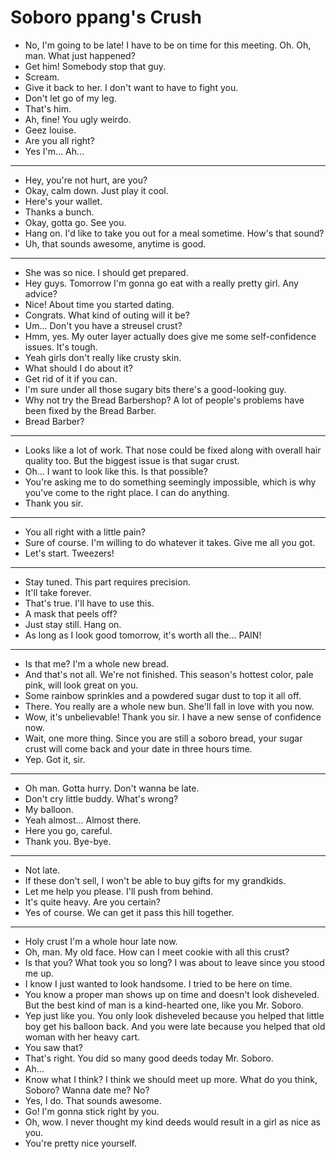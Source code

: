 # Soboro ppang's Crush

- No, I'm going to be late! I have to be on time for this meeting. Oh. Oh, man. What just happened?
- Get him! Somebody stop that guy.
- Scream.
- Give it back to her. I don't want to have to fight you.
- Don't let go of my leg.
- That's him.
- Ah, fine! You ugly weirdo.
- Geez louise.
- Are you all right?
- Yes I'm... Ah...
* * *
- Hey, you're not hurt, are you?
- Okay, calm down. Just play it cool.
- Here's your wallet.
- Thanks a bunch.
- Okay, gotta go. See you.
- Hang on. I'd like to take you out for a meal sometime. How's that sound?
- Uh, that sounds awesome, anytime is good.
* * *
- She was so nice. I should get prepared.
- Hey guys. Tomorrow I'm gonna go eat with a really pretty girl. Any advice?
- Nice! About time you started dating.
- Congrats. What kind of outing will it be?
- Um... Don't you have a streusel crust?
- Hmm, yes. My outer layer actually does give me some self-confidence issues. It's tough.
- Yeah girls don't really like crusty skin.
- What should I do about it?
- Get rid of it if you can.
- I'm sure under all those sugary bits there's a good-looking guy.
- Why not try the Bread Barbershop? A lot of people's problems have been fixed by the Bread Barber.
- Bread Barber?
* * *
- Looks like a lot of work. That nose could be fixed along with overall hair quality too. But the biggest issue is that sugar crust.
- Oh... I want to look like this. Is that possible?
- You're asking me to do something seemingly impossible, which is why you've come to the right place. I can do anything.
- Thank you sir.
* * *
- You all right with a little pain?
- Sure of course. I'm willing to do whatever it takes. Give me all you got.
- Let's start. Tweezers!
* * *
- Stay tuned. This part requires precision.
- It'll take forever.
- That's true. I'll have to use this.
- A mask that peels off?
- Just stay still. Hang on.
- As long as I look good tomorrow, it's worth all the... PAIN!
* * *
- Is that me? I'm a whole new bread.
- And that's not all. We're not finished. This season's hottest color, pale pink, will look great on you.
- Some rainbow sprinkles and a powdered sugar dust to top it all off.
- There. You really are a whole new bun. She'll fall in love with you now.
- Wow, it's unbelievable! Thank you sir. I have a new sense of confidence now.
- Wait, one more thing. Since you are still a soboro bread, your sugar crust will come back and your date in three hours time.
- Yep. Got it, sir.
* * *
- Oh man. Gotta hurry. Don't wanna be late.
- Don't cry little buddy. What's wrong?
- My balloon.
- Yeah almost... Almost there.
- Here you go, careful.
- Thank you. Bye-bye.
* * *
- Not late.
- If these don't sell, I won't be able to buy gifts for my grandkids.
- Let me help you please. I'll push from behind.
- It's quite heavy. Are you certain?
- Yes of course. We can get it pass this hill together.
* * *
- Holy crust I'm a whole hour late now.
- Oh, man. My old face. How can I meet cookie with all this crust?
- Is that you? What took you so long? I was about to leave since you stood me up.
- I know I just wanted to look handsome. I tried to be here on time.
- You know a proper man shows up on time and doesn't look disheveled. But the best kind of man is a kind-hearted one, like you Mr. Soboro.
- Yep just like you. You only look disheveled because you helped that little boy get his balloon back. And you were late because you helped that old woman with her heavy cart.
- You saw that?
- That's right. You did so many good deeds today Mr. Soboro.
- Ah...
- Know what I think? I think we should meet up more. What do you think, Soboro? Wanna date me? No?
- Yes, I do. That sounds awesome.
- Go! I'm gonna stick right by you.
- Oh, wow. I never thought my kind deeds would result in a girl as nice as you.
- You're pretty nice yourself.
